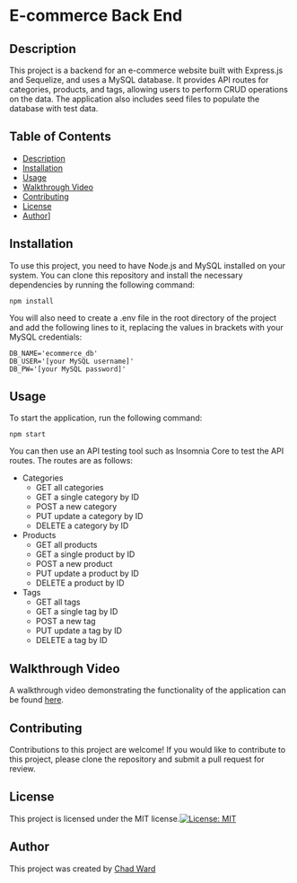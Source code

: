 # E-commerce Back End 

## Description
This project is a backend for an e-commerce website built with Express.js and Sequelize, and uses a MySQL database. It provides API routes for categories, products, and tags, allowing users to perform CRUD operations on the data. The application also includes seed files to populate the database with test data.   

## Table of Contents
* [Description](#description)
* [Installation](#installation)
* [Usage](#usage)
* [Walkthrough Video](#walkthrough-video)
* [Contributing](#contributing)
* [License](#license)
* [Author](#author)]   

## Installation
To use this project, you need to have Node.js and MySQL installed on your system. You can clone this repository and install the necessary dependencies by running the following command:
```
npm install
```
You will also need to create a .env file in the root directory of the project and add the following lines to it, replacing the values in brackets with your MySQL credentials:
```
DB_NAME='ecommerce_db'
DB_USER='[your MySQL username]'
DB_PW='[your MySQL password]'
```

## Usage
To start the application, run the following command:
```
npm start
```
You can then use an API testing tool such as Insomnia Core to test the API routes. The routes are as follows:
* Categories
    * GET all categories
    * GET a single category by ID
    * POST a new category
    * PUT update a category by ID
    * DELETE a category by ID
* Products
    * GET all products
    * GET a single product by ID
    * POST a new product
    * PUT update a product by ID
    * DELETE a product by ID
* Tags
    * GET all tags
    * GET a single tag by ID
    * POST a new tag
    * PUT update a tag by ID
    * DELETE a tag by ID

## Walkthrough Video
A walkthrough video demonstrating the functionality of the application can be found [here](https://drive.google.com/file/d/1ZbMVikjYq5BEaiyeJl0b_zu7TWxlOP4U/view).  

## Contributing
Contributions to this project are welcome! If you would like to contribute to this project, please clone the repository and submit a pull request for review.

## License
This project is licensed under the MIT license.[![License: MIT](https://img.shields.io/badge/License-MIT-yellow.svg)](https://opensource.org/licenses/MIT)

## Author
This project was created by [Chad Ward](http://www.github.com/chwd31)   

